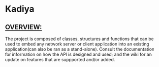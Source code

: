 # Kadiya

<u><h2>OVERVIEW:</h2></u>
<p>The project is composed of classes, structures and functions that can be used to embed any network server or client application into an existing application(can also be ran as a stand-alone). Consult the documentation for information on how the API is designed and used; and the wiki for an update on features that are suppported and/or added.</p>
